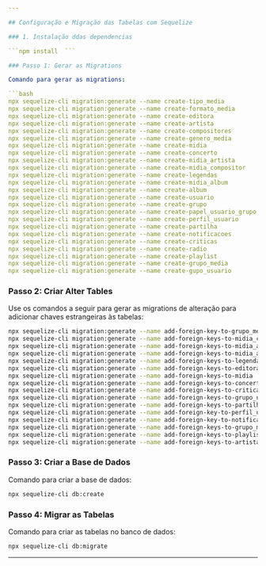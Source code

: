 ```yaml
---

## Configuração e Migração das Tabelas com Sequelize

### 1. Instalação ddas dependencias

```npm install  ```

### Passo 1: Gerar as Migrations 

Comando para gerar as migrations:

```bash
npx sequelize-cli migration:generate --name create-tipo_media
npx sequelize-cli migration:generate --name create-formato_media
npx sequelize-cli migration:generate --name create-editora
npx sequelize-cli migration:generate --name create-artista
npx sequelize-cli migration:generate --name create-compositores
npx sequelize-cli migration:generate --name create-genero_media
npx sequelize-cli migration:generate --name create-midia
npx sequelize-cli migration:generate --name create-concerto
npx sequelize-cli migration:generate --name create-midia_artista
npx sequelize-cli migration:generate --name create-midia_compositor
npx sequelize-cli migration:generate --name create-legendas
npx sequelize-cli migration:generate --name create-midia_album
npx sequelize-cli migration:generate --name create-album
npx sequelize-cli migration:generate --name create-usuario
npx sequelize-cli migration:generate --name create-grupo
npx sequelize-cli migration:generate --name create-papel_usuario_grupo
npx sequelize-cli migration:generate --name create-perfil_usuario
npx sequelize-cli migration:generate --name create-partilha
npx sequelize-cli migration:generate --name create-notificacoes
npx sequelize-cli migration:generate --name create-criticas
npx sequelize-cli migration:generate --name create-radio
npx sequelize-cli migration:generate --name create-playlist
npx sequelize-cli migration:generate --name create-grupo_media
npx sequelize-cli migration:generate --name create-gupo_usuario
```

### Passo 2: Criar Alter Tables

Use os comandos a seguir para gerar as migrations de alteração para adicionar chaves estrangeiras às tabelas:

```bash
npx sequelize-cli migration:generate --name add-foreign-key-to-grupo_media
npx sequelize-cli migration:generate --name add-foreign-keys-to-midia_compositor
npx sequelize-cli migration:generate --name add-foreign-keys-to-midia_artista
npx sequelize-cli migration:generate --name add-foreign-keys-to-midia_album
npx sequelize-cli migration:generate --name add-foreign-keys-to-legendas
npx sequelize-cli migration:generate --name add-foreign-keys-to-editora
npx sequelize-cli migration:generate --name add-foreign-keys-to-midia
npx sequelize-cli migration:generate --name add-foreign-keys-to-concerto
npx sequelize-cli migration:generate --name add-foreign-keys-to-criticas
npx sequelize-cli migration:generate --name add-foreign-keys-to-grupo_usuario
npx sequelize-cli migration:generate --name add-foreign-keys-to-partilha
npx sequelize-cli migration:generate --name add-foreign-key-to-perfil_usuario
npx sequelize-cli migration:generate --name add-foreign-key-to-notificacoes
npx sequelize-cli migration:generate --name add-foreign-keys-to-grupo_media
npx sequelize-cli migration:generate --name add-foreign-keys-to-playlist
npx sequelize-cli migration:generate --name add-foreign-keys-to-artista 
```

### Passo 3: Criar a Base de Dados

Comando para criar a base de dados:

```bash
npx sequelize-cli db:create
```

### Passo 4: Migrar as Tabelas

Comando para criar as tabelas no banco de dados:

```bash
npx sequelize-cli db:migrate

```

---
```


